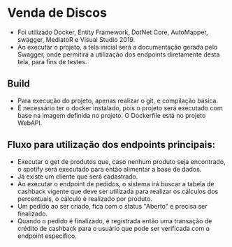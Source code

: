 # Venda de Discos
- Foi utilizado Docker, Entity Framework, DotNet Core, AutoMapper, swagger, MediatoR e Visual Studio 2019.
- Ao executar o projeto, a tela inicial será a documentação gerada pelo Swagger, onde permitirá a utilização dos endpoints diretamente desta tela, para fins de testes.

## Build
- Para execução do projeto, apenas realizar o git, e compilação básica.
- É necessário ter o docker instalado, pois o projeto será executado com base na imagem definida no projeto. O Dockerfile está no projeto WebAPI.

## Fluxo para utilização dos endpoints principais:
- Executar o get de produtos que, caso nenhum produto seja encontrado, o spotify será executado para então alimentar a base de dados.
- Já existe um cliente que será cadastrado.
- Ao executar o endpoint de pedidos, o sistema irá buscar a tabela de cashback vigente que deve ser utilizada para realizar os cálculos dos percentuais, o cálculo é realizado por produto.
- Um pedido ao ser criado, fica com o status "Aberto" e precisa ser finalizado.
- Quando o pedido é finalizado, é registrada então uma transação de crédito de cashback para o usuário que pode ser verificada com o endpoint específico.
